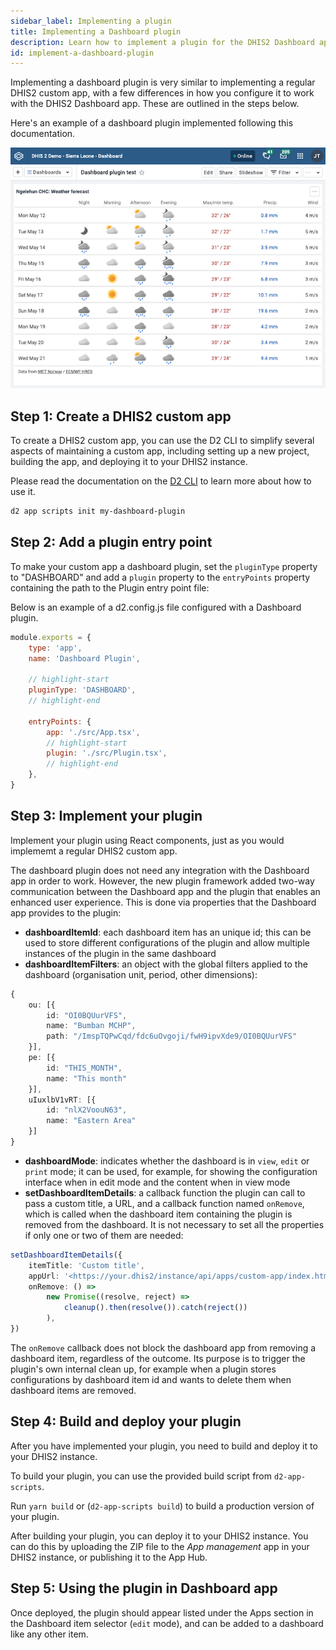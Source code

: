 ```yaml
---
sidebar_label: Implementing a plugin
title: Implementing a Dashboard plugin
description: Learn how to implement a plugin for the DHIS2 Dashboard app.
id: implement-a-dashboard-plugin
---
```


Implementing a dashboard plugin is very similar to implementing a regular DHIS2 custom app, with a few differences in how you configure it to work with the DHIS2 Dashboard app. These are outlined in the steps below.

Here's an example of a dashboard plugin implemented following this documentation.

![Climate data dashboard plugin](./resources/dashboard-plugin-example.png)

## Step 1: Create a DHIS2 custom app

To create a DHIS2 custom app, you can use the D2 CLI to simplify several aspects of maintaining a custom app, including setting up a new project, building the app, and deploying it to your DHIS2 instance.

Please read the documentation on the [D2 CLI](/docs/quickstart/quickstart-web) to learn more about how to use it.

```sh
d2 app scripts init my-dashboard-plugin
```

## Step 2: Add a plugin entry point

To make your custom app a dashboard plugin, set the `pluginType` property to "DASHBOARD" and add a `plugin` property to the `entryPoints` property containing the path to the Plugin entry point file:

Below is an example of a d2.config.js file configured with a Dashboard plugin.

```js
module.exports = {
    type: 'app',
    name: 'Dashboard Plugin',

    // highlight-start
    pluginType: 'DASHBOARD',
    // highlight-end

    entryPoints: {
        app: './src/App.tsx',
        // highlight-start
        plugin: './src/Plugin.tsx',
        // highlight-end
    },
}
```

## Step 3: Implement your plugin

Implement your plugin using React components, just as you would implememt a regular DHIS2 custom app.

The dashboard plugin does not need any integration with the Dashboard app in order to work. However, the new plugin framework added two-way communication between the Dashboard app and the plugin that enables an enhanced user experience. This is done via properties that the Dashboard app provides to the plugin:

-   **dashboardItemId**: each dashboard item has an unique id; this can be used to store different configurations of the plugin and allow multiple instances of the plugin in the same dashboard
-   **dashboardItemFilters**: an object with the global filters applied to the dashboard (organisation unit, period, other dimensions):

```ts
{
    ou: [{
        id: "OI0BQUurVFS",
        name: "Bumban MCHP",
        path: "/ImspTQPwCqd/fdc6uOvgoji/fwH9ipvXde9/OI0BQUurVFS"
    }],
    pe: [{
        id: "THIS_MONTH",
        name: "This month"
    }],
    uIuxlbV1vRT: [{
        id: "nlX2VoouN63",
        name: "Eastern Area"
    }]
}
```

-   **dashboardMode**: indicates whether the dashboard is in `view`, `edit` or `print` mode; it can be used, for example, for showing the configuration interface when in edit mode and the content when in view mode
-   **setDashboardItemDetails**: a callback function the plugin can call to pass a custom title, a URL, and a callback function named `onRemove`, which is called when the dashboard item containing the plugin is removed from the dashboard. It is not necessary to set all the properties if only one or two of them are needed:

```ts
setDashboardItemDetails({
    itemTitle: 'Custom title',
    appUrl: '<https://your.dhis2/instance/api/apps/custom-app/index.html#/path/to/some/page>',
    onRemove: () =>
        new Promise((resolve, reject) =>
            cleanup().then(resolve()).catch(reject())
        ),
})
```

The `onRemove` callback does not block the dashboard app from removing a dashboard item, regardless of the outcome.
Its purpose is to trigger the plugin's own internal clean up, for example when a plugin stores configurations by dashboard item id and wants to delete them when dashboard items are removed.

## Step 4: Build and deploy your plugin

After you have implemented your plugin, you need to build and deploy it to your DHIS2 instance.

To build your plugin, you can use the provided build script from `d2-app-scripts`.

Run `yarn build` or (`d2-app-scripts build`) to build a production version of your plugin.

After building your plugin, you can deploy it to your DHIS2 instance.
You can do this by uploading the ZIP file to the _App management_ app in your DHIS2 instance, or publishing it to the App Hub.

## Step 5: Using the plugin in Dashboard app

Once deployed, the plugin should appear listed under the Apps section in the Dashboard item selector (`edit` mode), and can be added to a dashboard like any other item.
